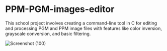 # PPM-PGM-images-editor
This school project involves creating a command-line tool in C for editing and processing PGM and PPM image files with features like color inversion, grayscale conversion, and basic filtering.

![Screenshot (100)](https://github.com/user-attachments/assets/ada09e64-d93d-4f6c-b9f6-bf21acc22cc9)
